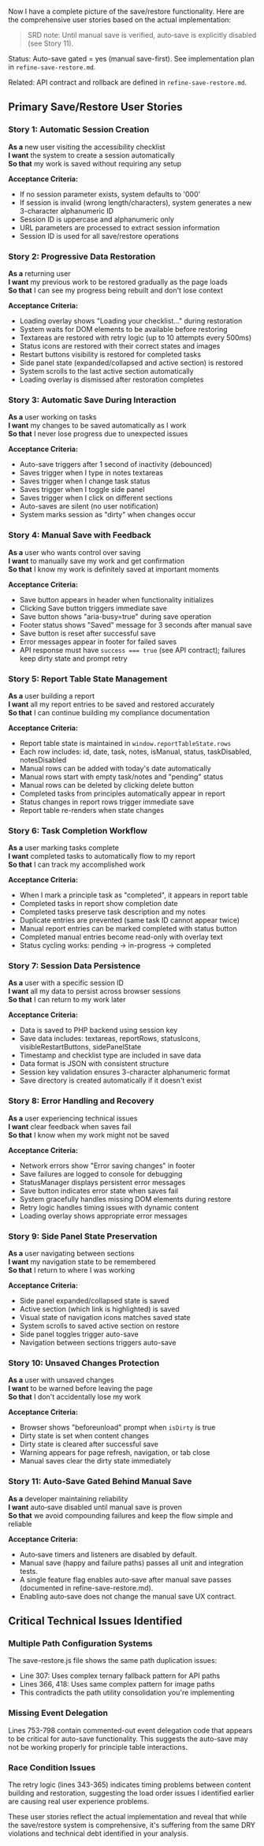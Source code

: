 Now I have a complete picture of the save/restore functionality. Here are the comprehensive user stories based on the actual implementation:

> SRD note: Until manual save is verified, auto‑save is explicitly disabled (see Story 11).

Status: Auto-save gated = yes (manual save-first). See implementation plan in `refine-save-restore.md`.

Related: API contract and rollback are defined in `refine-save-restore.md`.

## **Primary Save/Restore User Stories**

### **Story 1: Automatic Session Creation**
**As a** new user visiting the accessibility checklist  
**I want** the system to create a session automatically  
**So that** my work is saved without requiring any setup  

**Acceptance Criteria:**
- If no session parameter exists, system defaults to '000'
- If session is invalid (wrong length/characters), system generates a new 3-character alphanumeric ID
- Session ID is uppercase and alphanumeric only
- URL parameters are processed to extract session information
- Session ID is used for all save/restore operations

### **Story 2: Progressive Data Restoration**
**As a** returning user  
**I want** my previous work to be restored gradually as the page loads  
**So that** I can see my progress being rebuilt and don't lose context  

**Acceptance Criteria:**
- Loading overlay shows "Loading your checklist..." during restoration
- System waits for DOM elements to be available before restoring
- Textareas are restored with retry logic (up to 10 attempts every 500ms)
- Status icons are restored with their correct states and images
- Restart buttons visibility is restored for completed tasks
- Side panel state (expanded/collapsed and active section) is restored
- System scrolls to the last active section automatically
- Loading overlay is dismissed after restoration completes

### **Story 3: Automatic Save During Interaction**
**As a** user working on tasks  
**I want** my changes to be saved automatically as I work  
**So that** I never lose progress due to unexpected issues  

**Acceptance Criteria:**
- Auto-save triggers after 1 second of inactivity (debounced)
- Saves trigger when I type in notes textareas
- Saves trigger when I change task status
- Saves trigger when I toggle side panel
- Saves trigger when I click on different sections
- Auto-saves are silent (no user notification)
- System marks session as "dirty" when changes occur

### **Story 4: Manual Save with Feedback**
**As a** user who wants control over saving  
**I want** to manually save my work and get confirmation  
**So that** I know my work is definitely saved at important moments  

**Acceptance Criteria:**
- Save button appears in header when functionality initializes
- Clicking Save button triggers immediate save
- Save button shows "aria-busy=true" during save operation
- Footer status shows "Saved" message for 3 seconds after manual save
- Save button is reset after successful save
- Error messages appear in footer for failed saves
 - API response must have `success === true` (see API contract); failures keep dirty state and prompt retry

### **Story 5: Report Table State Management**
**As a** user building a report  
**I want** all my report entries to be saved and restored accurately  
**So that** I can continue building my compliance documentation  

**Acceptance Criteria:**
- Report table state is maintained in `window.reportTableState.rows`
- Each row includes: id, date, task, notes, isManual, status, taskDisabled, notesDisabled
- Manual rows can be added with today's date automatically
- Manual rows start with empty task/notes and "pending" status
- Manual rows can be deleted by clicking delete button
- Completed tasks from principles automatically appear in report
- Status changes in report rows trigger immediate save
- Report table re-renders when state changes

### **Story 6: Task Completion Workflow**
**As a** user marking tasks complete  
**I want** completed tasks to automatically flow to my report  
**So that** I can track my accomplished work  

**Acceptance Criteria:**
- When I mark a principle task as "completed", it appears in report table
- Completed tasks in report show completion date
- Completed tasks preserve task description and my notes
- Duplicate entries are prevented (same task ID cannot appear twice)
- Manual report entries can be marked completed with status button
- Completed manual entries become read-only with overlay text
- Status cycling works: pending → in-progress → completed

### **Story 7: Session Data Persistence**
**As a** user with a specific session ID  
**I want** all my data to persist across browser sessions  
**So that** I can return to my work later  

**Acceptance Criteria:**
- Data is saved to PHP backend using session key
- Save data includes: textareas, reportRows, statusIcons, visibleRestartButtons, sidePanelState
- Timestamp and checklist type are included in save data
- Data format is JSON with consistent structure
- Session key validation ensures 3-character alphanumeric format
- Save directory is created automatically if it doesn't exist

### **Story 8: Error Handling and Recovery**
**As a** user experiencing technical issues  
**I want** clear feedback when saves fail  
**So that** I know when my work might not be saved  

**Acceptance Criteria:**
- Network errors show "Error saving changes" in footer
- Save failures are logged to console for debugging
- StatusManager displays persistent error messages
- Save button indicates error state when saves fail
- System gracefully handles missing DOM elements during restore
- Retry logic handles timing issues with dynamic content
- Loading overlay shows appropriate error messages

### **Story 9: Side Panel State Preservation**
**As a** user navigating between sections  
**I want** my navigation state to be remembered  
**So that** I return to where I was working  

**Acceptance Criteria:**
- Side panel expanded/collapsed state is saved
- Active section (which link is highlighted) is saved
- Visual state of navigation icons matches saved state
- System scrolls to saved active section on restore
- Side panel toggles trigger auto-save
- Navigation between sections triggers auto-save

### **Story 10: Unsaved Changes Protection**
**As a** user with unsaved changes  
**I want** to be warned before leaving the page  
**So that** I don't accidentally lose my work  

**Acceptance Criteria:**
- Browser shows "beforeunload" prompt when `isDirty` is true
- Dirty state is set when content changes
- Dirty state is cleared after successful save
- Warning appears for page refresh, navigation, or tab close
- Manual saves clear the dirty state immediately

### **Story 11: Auto‑Save Gated Behind Manual Save**
**As a** developer maintaining reliability  
**I want** auto‑save disabled until manual save is proven  
**So that** we avoid compounding failures and keep the flow simple and reliable

**Acceptance Criteria:**
- Auto‑save timers and listeners are disabled by default.
- Manual save (happy and failure paths) passes all unit and integration tests.
- A single feature flag enables auto‑save after manual save passes (documented in refine-save-restore.md).
- Enabling auto‑save does not change the manual save UX contract.

## **Critical Technical Issues Identified**

### **Multiple Path Configuration Systems**
The save-restore.js file shows the same path duplication issues:
- Line 307: Uses complex ternary fallback pattern for API paths
- Lines 366, 418: Uses same complex pattern for image paths
- This contradicts the path utility consolidation you're implementing

### **Missing Event Delegation**
Lines 753-798 contain commented-out event delegation code that appears to be critical for auto-save functionality. This suggests the auto-save may not be working properly for principle table interactions.

### **Race Condition Issues**
The retry logic (lines 343-365) indicates timing problems between content building and restoration, suggesting the load order issues I identified earlier are causing real user experience problems.

These user stories reflect the actual implementation and reveal that while the save/restore system is comprehensive, it's suffering from the same DRY violations and technical debt identified in your analysis.